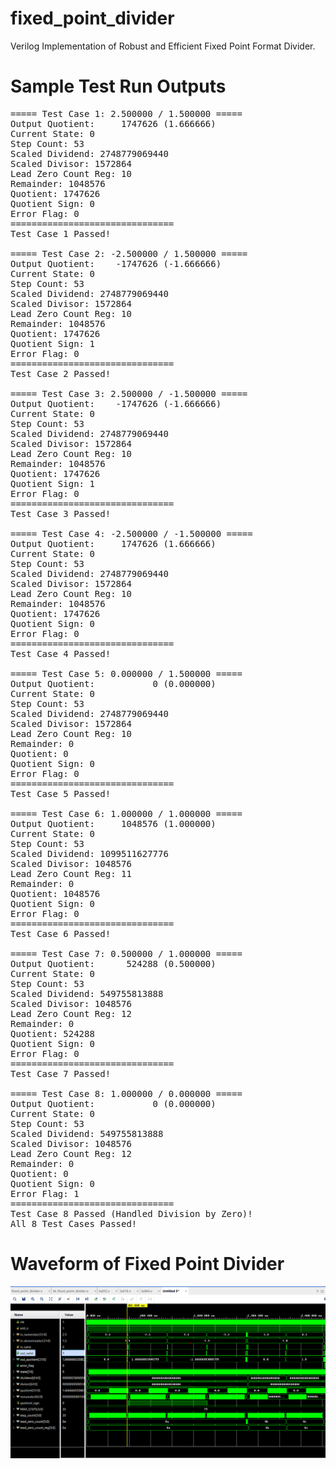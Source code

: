 # fixed_point_divider
Verilog Implementation of Robust and Efficient Fixed Point Format Divider.

# Sample Test Run Outputs

<pre>
===== Test Case 1: 2.500000 / 1.500000 =====
Output Quotient:     1747626 (1.666666)
Current State: 0
Step Count: 53
Scaled Dividend: 2748779069440
Scaled Divisor: 1572864
Lead Zero Count Reg: 10
Remainder: 1048576
Quotient: 1747626
Quotient Sign: 0
Error Flag: 0
===============================
Test Case 1 Passed!

===== Test Case 2: -2.500000 / 1.500000 =====
Output Quotient:    -1747626 (-1.666666)
Current State: 0
Step Count: 53
Scaled Dividend: 2748779069440
Scaled Divisor: 1572864
Lead Zero Count Reg: 10
Remainder: 1048576
Quotient: 1747626
Quotient Sign: 1
Error Flag: 0
===============================
Test Case 2 Passed!

===== Test Case 3: 2.500000 / -1.500000 =====
Output Quotient:    -1747626 (-1.666666)
Current State: 0
Step Count: 53
Scaled Dividend: 2748779069440
Scaled Divisor: 1572864
Lead Zero Count Reg: 10
Remainder: 1048576
Quotient: 1747626
Quotient Sign: 1
Error Flag: 0
===============================
Test Case 3 Passed!

===== Test Case 4: -2.500000 / -1.500000 =====
Output Quotient:     1747626 (1.666666)
Current State: 0
Step Count: 53
Scaled Dividend: 2748779069440
Scaled Divisor: 1572864
Lead Zero Count Reg: 10
Remainder: 1048576
Quotient: 1747626
Quotient Sign: 0
Error Flag: 0
===============================
Test Case 4 Passed!

===== Test Case 5: 0.000000 / 1.500000 =====
Output Quotient:           0 (0.000000)
Current State: 0
Step Count: 53
Scaled Dividend: 2748779069440
Scaled Divisor: 1572864
Lead Zero Count Reg: 10
Remainder: 0
Quotient: 0
Quotient Sign: 0
Error Flag: 0
===============================
Test Case 5 Passed!

===== Test Case 6: 1.000000 / 1.000000 =====
Output Quotient:     1048576 (1.000000)
Current State: 0
Step Count: 53
Scaled Dividend: 1099511627776
Scaled Divisor: 1048576
Lead Zero Count Reg: 11
Remainder: 0
Quotient: 1048576
Quotient Sign: 0
Error Flag: 0
===============================
Test Case 6 Passed!

===== Test Case 7: 0.500000 / 1.000000 =====
Output Quotient:      524288 (0.500000)
Current State: 0
Step Count: 53
Scaled Dividend: 549755813888
Scaled Divisor: 1048576
Lead Zero Count Reg: 12
Remainder: 0
Quotient: 524288
Quotient Sign: 0
Error Flag: 0
===============================
Test Case 7 Passed!

===== Test Case 8: 1.000000 / 0.000000 =====
Output Quotient:           0 (0.000000)
Current State: 0
Step Count: 53
Scaled Dividend: 549755813888
Scaled Divisor: 1048576
Lead Zero Count Reg: 12
Remainder: 0
Quotient: 0
Quotient Sign: 0
Error Flag: 1
===============================
Test Case 8 Passed (Handled Division by Zero)!
All 8 Test Cases Passed!
</pre>

# Waveform of Fixed Point Divider

![Waveform of Fixed Point Divider](images/waveform.png)
